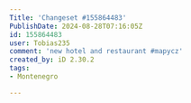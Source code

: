 ```yaml
---
Title: 'Changeset #155864483'
PublishDate: 2024-08-28T07:16:05Z
id: 155864483
user: Tobias235
comment: 'new hotel and restaurant #mapycz'
created_by: iD 2.30.2
tags:
- Montenegro

---
```

